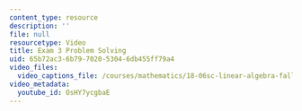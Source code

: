 ```yaml
---
content_type: resource
description: ''
file: null
resourcetype: Video
title: Exam 3 Problem Solving
uid: 65b72ac3-6b79-7020-5304-6db455ff79a4
video_files:
  video_captions_file: /courses/mathematics/18-06sc-linear-algebra-fall-2011/resource-index/exam-3-problem-solving/OsHY7ycgbaE.vtt
video_metadata:
  youtube_id: OsHY7ycgbaE
---
```

